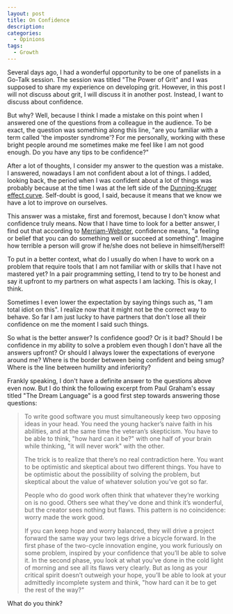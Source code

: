 ```yaml
---
layout: post
title: On Confidence
description: 
categories:
  - Opinions
tags:
  - Growth
---
```


Several days ago, I had a wonderful opportunity to be one of panelists in a Go-Talk session. The session was titled "The Power of Grit" and I was supposed to share my experience on developing grit. However, in this post I will not discuss about grit, I will discuss it in another post. Instead, I want to discuss about confidence.

But why? Well, because I think I made a mistake on this point when I answered one of the questions from a colleague in the audience. To be exact, the question was something along this line, "are you familiar with a term called 'the imposter syndrome'? For me personally, working with these bright people around me sometimes make me feel like I am not good enough. Do you have any tips to be confidence?"

After a lot of thoughts, I consider my answer to the question was a mistake. I answered, nowadays I am not confident about a lot of things. I added, looking back, the period when I was confident about a lot of things was probably because at the time I was at the left side of the [Dunning-Kruger effect curve](https://catalogofbias.org/2018/03/22/twenty-years-of-bias-and-the-dunning-kruger-effect/). Self-doubt is good, I said, because it means that we know we have a lot to improve on ourselves.

This answer was a mistake, first and foremost, because I don't know what confidence truly means. Now that I have time to look for a better answer, I find out that according to [Merriam-Webster](https://www.merriam-webster.com/dictionary/confidence), confidence means, "a feeling or belief that you can do something well or succeed at something". Imagine how terrible a person will grow if he/she does not believe in himself/herself!

To put in a better context, what do I usually do when I have to work on a problem that require tools that I am not familiar with or skills that I have not mastered yet? In a pair programming setting, I tend to try to be honest and say it upfront to my partners on what aspects I am lacking. This is okay, I think.

Sometimes I even lower the expectation by saying things such as, "I am total idiot on this". I realize now that it might not be the correct way to behave. So far I am just lucky to have partners that don't lose all their confidence on me the moment I said such things.

So what is the better answer? Is confidence good? Or is it bad? Should I be confidence in my ability to solve a problem even though I don't have all the answers upfront? Or should I always lower the expectations of everyone around me? Where is the border between being confident and being smug? Where is the line between humility and inferiority?

Frankly speaking, I don't have a definite answer to the questions above even now. But I do think the following excerpt from Paul Graham's essay titled "The Dream Language" is a good first step towards answering those questions:

> To write good software you must simultaneously keep two opposing ideas in your head. You need the young hacker’s naive faith in his abilities, and at the same time the veteran’s skepticism. You have to be able to think, "how hard can it be?" with one half of your brain while thinking, "it will never work" with the other.
> 
> The trick is to realize that there’s no real contradiction here. You want to be optimistic and skeptical about two different things. You have to be optimistic about the possibility of solving the problem, but skeptical about the value of whatever solution you’ve got so far.
>
> People who do good work often think that whatever they’re working on is no good. Others see what they’ve done and think it’s wonderful, but the creator sees nothing but flaws. This pattern is no coincidence: worry made the work good.
>
> If you can keep hope and worry balanced, they will drive a project forward the same way your two legs drive a bicycle forward. In the first phase of the two-cycle innovation engine, you work furiously on some problem, inspired by your confidence that you’ll be able to solve it. In the second phase, you look at what you’ve done in the cold light of morning and see all its flaws very clearly. But as long as your critical spirit doesn’t outweigh your hope, you’ll be able to look at your admittedly incomplete system and think, "how hard can it be to get the rest of the way?"

What do you think?
